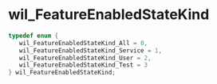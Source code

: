 # wil_FeatureEnabledStateKind

```C
typedef enum {
   wil_FeatureEnabledStateKind_All = 0,
   wil_FeatureEnabledStateKind_Service = 1,
   wil_FeatureEnabledStateKind_User = 2,
   wil_FeatureEnabledStateKind_Test = 3
} wil_FeatureEnabledStateKind;
```
